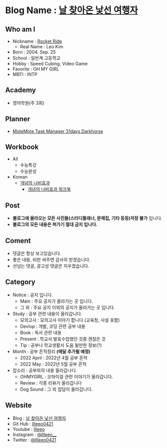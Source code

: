 # **Blog Name : [날 찾아온 낯선 여행자](https://open.spotify.com/track/6NPbKa1j51VMQKss1nELtz)**

## **Who am I**
- Nickname : [Rocket Ride](https://open.spotify.com/track/6rbT6gJufhm9a5xEmMlyc1)
  - Real Name : Leo Kim  
- Born : 2004. Sep. 25
- School : 일반계 고등학교 
- Hobby : Speed Cubing, Video Game
- Favorite : OH MY GIRL
- MBTI : INTP

## **Academy**
- 영어학원(주 3회)

## **Planner**
- [MoteMote Task Manager 31days Darkhorse](https://motemote.kr/product/%EC%BB%AC%EB%9F%AC%EC%B9%A9-%ED%83%9C%EC%8A%A4%ED%81%AC-%EB%A7%A4%EB%8B%88%EC%A0%80-31days-%EB%8B%A4%ED%81%AC%ED%98%B8%EC%8A%A4/410/category/439/display/1/)

## **Workbook**
- All
  - 수능특강
  - 수능완성
- Korean
  - [개념의 나비효과](http://kyobo.link/PCwE)
    - [개념의 나비효과 워크북](http://kyobo.link/DgGL)  

## **Post**
- **블로그에 올라오는 모든 사진들(스터디플래너, 문제집, 기타 등등)저장 불가** 입니다.
- **블로그의 모든 내용은 퍼가기 절대 금지 입니다.**

## **Coment**
- 댓글은 항상 보고있습니다.
- 좋은 내용, 비판 써주면 감사히 받겠습니다. 
- 선넘는 댓글, 광고성 댓글은 지우겠습니다.

## **Category**
- Notice : 공지 입니다.
  - Main : 주요 공지가 올라가는 곳 입니다.
  - 그 외 : 주요 공지 이외의 공지가 올라가는 곳 입니다.
- Study : 공부 관련 내용이 올라갑니다.
  - 모의고사 : 모의고사 이야기 합니다.(교육청, 사설 포함) 
  - Devlop : 개발, 코딩 관련 공부 내용
  - Book : 독서 관련 내용
  - Present : 학교서 발표수업했던 것중 괜찮은 것
  - Tip : 공부나 학교생활서 도움 될만한 정보(?)
- Month : 공부 흔적정리 **(매달 추가될 예정)**
  - 2022 April : 2022년 4월 공부 흔적
  - 2022 May : 2022년 5월 공부 흔적
- 잡소리 : 공부외의 내용 올라갑나디.
  - OHMYGIRL : 오마이걸 관련 이야기가 올라갑니다.
  - Review : 각종 리뷰가 올라갑니다
  - Dog Sound : 그 외 잡담이 올라갑니다.

## **Website**
- Blog : [날 찾아온 낯선 여행자](https://llleeo0421.tistory.com)
- Git Hub : [llleeo0421](https://github.com/llleeo0421)
- Youtube : [llleeo](https://www.youtube.com/channel/UCoHALWM5iYLzsrytWGbNCxg)
- Instagram : [@llleeo__](https://instagram.com/llleeo__)
- Twitter : [@llleeo0421](https://twitter.com/llleeo0421)
